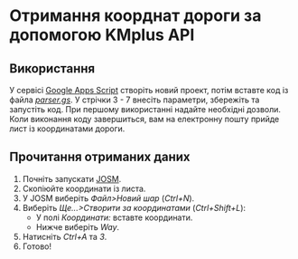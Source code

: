 # Отримання коорднат дороги за допомогою KMplus API
## Використання
У сервісі [Google Apps Script](https://script.google.com/home) створіть новий проект, потім вставте код із файла *[parser.gs](https://github.com/Yarjk32/KMplus-road-parser/blob/main/parser.gs)*. У стрічки 3 - 7 внесіть параметри, збережіть та запустіть код. При першому використанні надайте необхідні дозволи. Коли виконання коду завершиться, вам на електронну пошту прийде лист із координатами дороги.
## Прочитання отриманих даних
1. Почніть запускати [JOSM](https://josm.openstreetmap.de).
2. Скопіюйте координати із листа.
3. У JOSM виберіть *Файл>Новий шар* (*Ctrl+N*).
4. Виберіть *Ще...>Створити за координатами* (*Ctrl+Shift+L*):
    * У полі *Координати:* вставте координати.
    * Нижче виберіть *Way*.
5. Натисніть *Ctrl+A* та *3*.
6. Готово!
